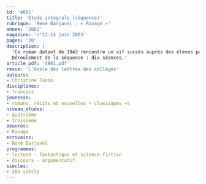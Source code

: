 ```yaml
---
id: '4861'
title: 'Étude intégrale (séquence)'
rubrique: 'René Barjavel : « Ravage »'
annee: '2002'
magazine: 'n°13-14 juin 2003'
pages: '20'
description: |-
  'Ce roman datant de 1943 rencontre un vif succès auprès des élèves par les thèmes toujours actuels qu’il traite, mais aussi auprès des professeurs par les très nombreuses pistes d’exploitation qu’il offre. Sa vision de la société moderne et du progrès suscite analyses, réflexions sur notre monde, prises de position, jugements et débats. Quant aux aventures des survivants de la catastrophe qui a anéanti les villes, elles procurent les moyens d’approfondir les notions de cause et de conséquence et de donner à l’argumentation des bases solides. L’étude de « Ravage » permet donc à la fois de définir un genre – la science-fiction – et de repérer et identifier la visée argumentative d’un roman tout en se familiarisant avec la notion de « voyage initiatique ». De plus, ce roman renvoie implicitement à un certain nombre de mythes et offre la possibilité de revenir sur les textes fondateurs en montrant en quoi et pourquoi ils nourrissent la littérature.
  Déroulement de la séquence : dix séances.'
article_pdf: '4861.pdf'
revue: 'L’école des lettres des collèges'
auteurs:
- Christine Tasin
disciplines:
- français
jeunesse:
- romans, récits et nouvelles « classiques »s
niveau_etudes:
- quatrième
- troisième
oeuvres:
- Ravage
ecrivains:
- René Barjavel
programmes:
- lecture - fantastique et science-fiction
- discours - argumentatif
siecles:
- 20e siècle
---
```

